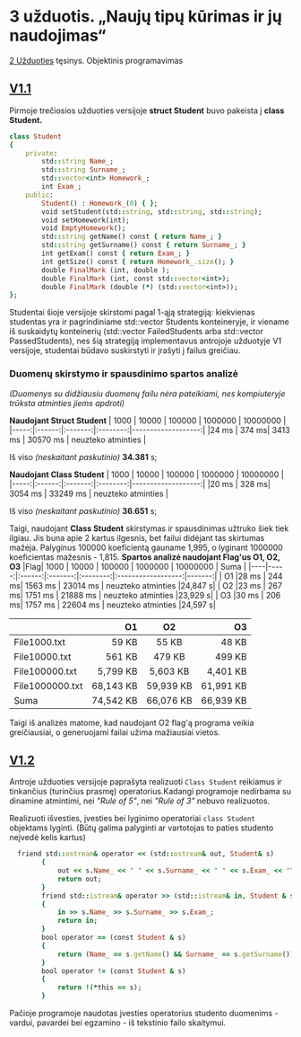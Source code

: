 # 3 užduotis. „Naujų tipų kūrimas ir jų naudojimas“
[2 Užduoties](https://github.com/gabijabalionyt/2-uzduotis) tęsinys. Objektinis programavimas

## [V1.1](https://github.com/gabijabalionyt/3-uzduotis/releases/tag/V1.1)

Pirmoje trečiosios užduoties versijoje **struct Student** buvo pakeista į **class Student.**
```ruby
class Student
{
    private:
        std::string Name_;
        std::string Surname_;
        std::vector<int> Homework_;
        int Exam_;
    public:
        Student() : Homework_(0) { };
        void setStudent(std::string, std::string, std::string);
        void setHomework(int);
        void EmptyHomework();
        std::string getName() const { return Name_; }
        std::string getSurname() const { return Surname_; }
        int getExam() const { return Exam_; }
        int getSize() const { return Homework_.size(); }
        double FinalMark (int, double );
        double FinalMark (int, const std::vector<int>);
        double FinalMark (double (*) (std::vector<int>));
};

```
Studentai šioje versijoje skirstomi pagal 1-ąją strategiją: kiekvienas studentas yra ir pagrindiniame std::vector<Student> Students konteineryje, ir viename iš suskaidytų konteinerių (std::vector<Student> FailedStudents arba std::vector<Student> PassedStudents), nes šią strategiją implementavus antrojoje užduotyje V1 versijoje, studentai būdavo suskirstyti ir įrašyti į failus greičiau.
  
 ### **Duomenų skirstymo ir spausdinimo spartos analizė**
 *(Duomenys su didžiausiu duomenų failu nėra pateikiami, nes kompiuteryje trūksta atminties jiems apdroti)*
 
  **Naudojant Struct Student**
 | 1000 |  10000 |  100000 | 1000000  |      10000000      |
 |-----:|:------:|:-------:|:--------:|-------------------:|
 |24 ms | 374  ms| 3413 ms | 30570 ms | neuzteko atminties |
 
 Iš viso *(neskaitant paskutinio)* **34.381** s;
  
  **Naudojant Class Student**
   | 1000 |  10000 |  100000 | 1000000  |      10000000      |
   |-----:|:------:|:-------:|:--------:|-------------------:|
   |20 ms | 328  ms| 3054 ms | 33249 ms | neuzteko atminties |
   
  Iš viso *(neskaitant paskutinio)* **36.651** s;
  
  Taigi, naudojant **Class Student** skirstymas ir spausdinimas užtruko šiek tiek ilgiau. Jis buna apie 2 kartus ilgesnis, bet failui didėjant tas skirtumas mažėja. Palyginus 100000 koeficientą gauname 1,995, o lyginant 1000000  koeficientas mažesnis - 1,815.
  **Spartos analizė naudojant Flag'us O1, O2, O3**
   |Flag| 1000 |  10000 |  100000 | 1000000  |      10000000      |  Suma  |
   |----|-----:|:------:|:-------:|:--------:|:------------------:|-------:|
   | O1 |28 ms | 244  ms| 1563 ms | 23014 ms | neuzteko atminties |24,847 s|
   | O2 |23 ms | 267  ms| 1751 ms | 21888 ms | neuzteko atminties |23,929 s|
   | O3 |30 ms | 206  ms| 1757 ms | 22604 ms | neuzteko atminties |24,597 s|

 |                |   O1    |   O2    |   O3    |
 |----------------|--------:|:-------:|--------:|
 |File1000.txt    |59 KB    |55 KB    |48 KB    |
 |File10000.txt   |561 KB   |479 KB   |499 KB   |
 |File100000.txt  |5,799 KB |5,603 KB |4,401 KB |
 |File1000000.txt |68,143 KB|59,939 KB|61,991 KB|
 |Suma            |74,542 KB|66,076 KB|66,939 KB|
 
 Taigi iš analizės matome, kad naudojant O2 flag'ą programa veikia greičiausiai, o generuojami failai užima mažiausiai vietos.
 
 
 
## [V1.2]()

Antroje užduoties versijoje paprašyta realizuoti `Class Student` reikiamus ir tinkančius (turinčius prasmę) operatorius.Kadangi programoje nedirbama su dinamine atmintimi, nei *"Rule of 5"*, nei *"Rule of 3"* nebuvo realizuotos.

Realizuoti išvesties, įvesties bei lyginimo operatoriai `class Student` objektams lyginti. (Būtų galima palyginti ar vartotojas to paties studento neįvedė kelis kartus)

```ruby
  friend std::ostream& operator << (std::ostream& out, Student& s)
        {
            out << s.Name_ << " " << s.Surname_ << " " << s.Exam_ << "\n";
            return out;
        }
        friend std::istream& operator >> (std::istream& in, Student & s)
        {
            in >> s.Name_ >> s.Surname_ >> s.Exam_;
            return in;
        }
        bool operator == (const Student & s)
        {
            return (Name_ == s.getName() && Surname_ == s.getSurname());
        }
        bool operator != (const Student & s)
        {
            return !(*this == s);
        }
```
Pačioje programoje naudotas įvesties operatorius studento duomenims - vardui, pavardei bei egzamino - iš tekstinio failo skaitymui.
